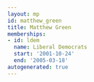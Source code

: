 ```yaml
---
layout: mp
id: matthew_green
title: Matthew Green
memberships:
- id: ldem
  name: Liberal Democrats
  start: '2001-10-24'
  end: '2005-03-18'
autogenerated: true
---
```

